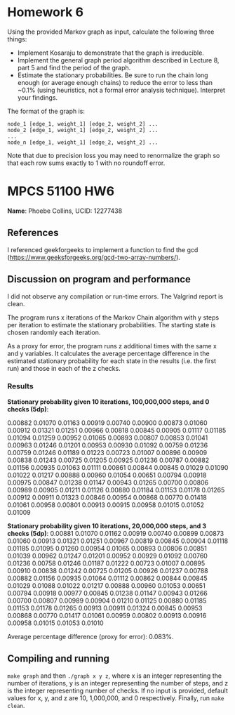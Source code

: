# Homework 6

Using the provided Markov graph as input, calculate the following three things:
- Implement Kosaraju to demonstrate that the graph is irreducible.
- Implement the general graph period algorithm described in Lecture 8, part 5 and find the period of the graph.
- Estimate the stationary probabilities. Be sure to run the chain long enough (or average enough chains) to reduce the error to less than ~0.1% (using heuristics, not a formal error analysis technique). Interpret your findings.

The format of the graph is:

```
node_1 [edge_1, weight_1] [edge_2, weight_2] ...
node_2 [edge_1, weight_1] [edge_2, weight_2] ...
...
node_n [edge_1, weight_1] [edge_2, weight_2] ...
```

Note that due to precision loss you may need to renormalize the graph so that each row sums exactly to 1 with no roundoff error.

# MPCS 51100 HW6
**Name**: Phoebe Collins, UCID: 12277438

## References
I referenced geekforgeeks to implement a function to find the gcd (https://www.geeksforgeeks.org/gcd-two-array-numbers/).

## Discussion on program and performance
I did not observe any compilation or run-time errors. The Valgrind report is clean. 

The program runs x iterations of the Markov Chain algorithm with y steps per iteration to estimate the stationary probabilities. The starting state is chosen randomly each iteration. 

As a proxy for error, the program runs z additional times with the same x and y variables. It calculates the average percentage difference in the estimated stationary probability for each state in the results (i.e. the first run) and those in each of the z checks.

### Results

**Stationary probability given 10 iterations, 100,000,000 steps, and 0 checks (5dp)**:

0.00882 0.01070 0.01163 0.00919 0.00740 0.00900 0.00873 0.01060 0.00912 0.01321 0.01251 0.00966 0.00818 0.00845 0.00905 0.01117 0.01185 0.01094 0.01259 0.00952 0.01065 0.00893 0.00807 0.00853 0.01041 0.00963 0.01246 0.01201 0.00953 0.00930 0.01092 0.00759 0.01236 0.00759 0.01246 0.01189 0.01223 0.00723 0.01007 0.00896 0.00909 0.00838 0.01243 0.00725 0.01205 0.00925 0.01236 0.00787 0.00882 0.01156 0.00935 0.01063 0.01111 0.00861 0.00844 0.00845 0.01029 0.01090 0.01022 0.01217 0.00888 0.00960 0.01054 0.00651 0.00794 0.00918 0.00975 0.00847 0.01238 0.01147 0.00943 0.01265 0.00700 0.00806 0.00989 0.00905 0.01211 0.01126 0.00880 0.01184 0.01153 0.01178 0.01265 0.00912 0.00911 0.01323 0.00846 0.00954 0.00868 0.00770 0.01418 0.01061 0.00958 0.00801 0.00913 0.00915 0.00958 0.01015 0.01052 0.01009

**Stationary probability given 10 iterations, 20,000,000 steps, and 3 checks (5dp)**:
0.00881 0.01070 0.01162 0.00919 0.00740 0.00899 0.00873 0.01060 0.00913 0.01321 0.01251 0.00967 0.00819 0.00845 0.00904 0.01118 0.01185 0.01095 0.01260 0.00954 0.01065 0.00893 0.00806 0.00851 0.01039 0.00962 0.01247 0.01201 0.00952 0.00929 0.01092 0.00760 0.01236 0.00758 0.01246 0.01187 0.01222 0.00723 0.01007 0.00895 0.00910 0.00838 0.01242 0.00725 0.01205 0.00926 0.01237 0.00788 0.00882 0.01156 0.00935 0.01064 0.01112 0.00862 0.00844 0.00845 0.01029 0.01088 0.01022 0.01217 0.00888 0.00960 0.01053 0.00651 0.00794 0.00918 0.00977 0.00845 0.01238 0.01147 0.00943 0.01266 0.00700 0.00807 0.00989 0.00904 0.01210 0.01125 0.00880 0.01185 0.01153 0.01178 0.01265 0.00913 0.00911 0.01324 0.00845 0.00953 0.00868 0.00770 0.01417 0.01061 0.00959 0.00802 0.00913 0.00916 0.00958 0.01015 0.01053 0.01010 

Average percentage difference (proxy for error): 0.083%.

## Compiling and running
`make graph` and then `./graph x y z`, where x is an integer representing the number of iterations, y is an integer representing the number of steps, and z is the integer representing number of checks. If no input is provided, default values for x, y, and z are 10, 1,000,000, and 0 respectively. Finally, run `make clean`.
